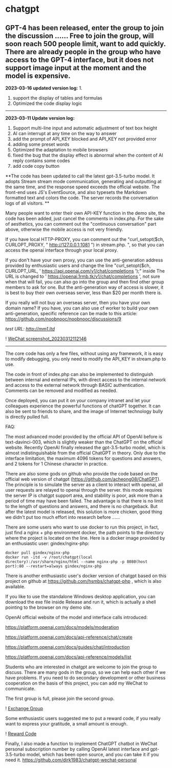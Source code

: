# chatgpt
GPT-4 has been released, enter the group to join the discussion ...... Free to join the group, will soon reach 500 people limit, want to add quickly. There are already people in the group who have access to the GPT-4 interface, but it does not support image input at the moment and the model is expensive.
------
**2023-03-16 updated version log:** 1.

1. support the display of tables and formulas
2. Optimized the code display logic

------
**2023-03-11 Update version log:**

1. Support multi-line input and automatic adjustment of text box height
3. AI can interrupt at any time on the way to answer
4. add the prompt of API_KEY blocked and API_KEY not provided error
5. adding some preset words
6. Optimized the adaptation to mobile browsers
7. fixed the bug that the display effect is abnormal when the content of AI reply contains some codes
8. add code copy button

**The code has been updated to call the latest gpt-3.5-turbo model.
It adopts Stream stream mode communication, generating and outputting at the same time, and the response speed exceeds the official website. The front-end uses JS's EventSource, and also typesets the Markdown formatted text and colors the code. The server records the conversation logs of all visitors. **

Many people want to enter their own API-KEY function in the demo site, the code has been added, just cancel the comments in index.php. For the sake of aesthetics, you can comment out the "continuous conversation" part above, otherwise the mobile access is not very friendly.

If you have local HTTP-PROXY, you can comment out the "curl_setopt($ch, CURLOPT_PROXY, " http://127.0.0.1:1081 ") in stream.php. ", so that you can access the openai interface through your local proxy.

If you don't have your own proxy, you can use the anti-generation address provided by enthusiastic users and change the line "curl_setopt($ch, CURLOPT_URL, ' https://api.openai.com/v1/chat/completions ');" inside The URL is changed to ' https://openai.1rmb.tk/v1/chat/completions ', not sure when that will fail, you can also go into the group and then find other group members to ask for one. But the anti-generation way of access is slower, it is best to buy their own overseas server, less than $20 per month there is.

If you really will not buy an overseas server, then you have your own domain name? If you have, you can also use cf worker to build your own anti-generation, specific reference can be made to this article: https://github.com/noobnooc/noobnooc/discussions/9

*test URL: http://mm1.ltd* 

! [WeChat screenshot_20230312112146](https://user-images.githubusercontent.com/5563148/224522389-f60e3047-c0e6-49cd-bee7-80feaf2c86a4.png)


------

The core code has only a few files, without using any framework, it is easy to modify debugging, you only need to modify the API_KEY in stream.php to use.

The code in front of index.php can also be implemented to distinguish between internal and external IPs, with direct access to the internal network and access to the external network through BASIC authentication. Comments can be removed and modified as needed.

Once deployed, you can put it on your company intranet and let your colleagues experience the powerful functions of chatGPT together. It can also be sent to friends to share, and the image of Internet technology bully is directly pulled full.


FAQ:

The most advanced model provided by the official API of OpenAI before is text-davinci-003, which is slightly weaker than the ChatGPT on the official website. Recently OpenAI finally released the gpt-3.5-turbo model, which is almost indistinguishable from the official ChatGPT in theory. Only due to the interface limitation, the maximum 4096 tokens for questions and answers, and 2 tokens for 1 Chinese character in practice.

There are also some gods on github who provide the code based on the official web version of chatgpt (https://github.com/acheong08/ChatGPT). The principle is to simulate the server as a client to interact with openai, all user requests are relayed to openai through the server. this mode requires the server IP is chatgpt support area, and stability is poor, ask more than a period of time may have been failed. The advantage is that there is no limit to the length of questions and answers, and there is no chargeback. But after the latest model is released, this solution is more chicken, good thing we didn't put too much effort into research before ......

There are some users who want to use docker to run this project, in fact, just find a nginx + php environment docker, the path points to the directory where the project is located on the line. Here is a docker image provided by an enthusiastic user: gindex/nginx-php:

```
docker pull gindex/nginx-php
docker run -itd -v /root/chatgpt(local directory):/usr/share/nginx/html --name nginx-php -p 8080(host port):80 --restart=always gindex/nginx-php
```

There is another enthusiastic user's docker version of chatgpt based on this project on github at https://github.com/hsmbs/chatgpt-php , which is also available.

If you like to use the standalone Windows desktop application, you can download the exe file inside Release and run it, which is actually a shell pointing to the browser on my demo site.

OpenAI official website of the model and interface calls introduced:

https://platform.openai.com/docs/models/moderation

https://platform.openai.com/docs/api-reference/chat/create

https://platform.openai.com/docs/guides/chat/introduction

https://platform.openai.com/docs/api-reference/models/list


Students who are interested in chatgpt are welcome to join the group to discuss. There are many gods in the group, so we can help each other if we have problems. If you need to do secondary development or other business cooperation on the basis of this project, you can add my WeChat to communicate.

The first group is full, please join the second group.

! [Exchange Group](https://user-images.githubusercontent.com/5563148/226341828-0f6d36ca-26c1-4bf6-bc11-6cda770fed7f.png)


Some enthusiastic users suggested me to put a reward code, if you really want to express your gratitude, a small amount is enough.

! [Reward Code](https://user-images.githubusercontent.com/5563148/222968018-9def451a-bbce-4a7e-bde6-edecc7ced40f.jpg)

Finally, I also made a function to implement ChatGPT chatbot in WeChat personal subscription number by calling OpenAI latest interface and gpt-3.5-turbo model, which has been open source, and you can take it if you need it.
https://github.com/dirk1983/chatgpt-wechat-personal
